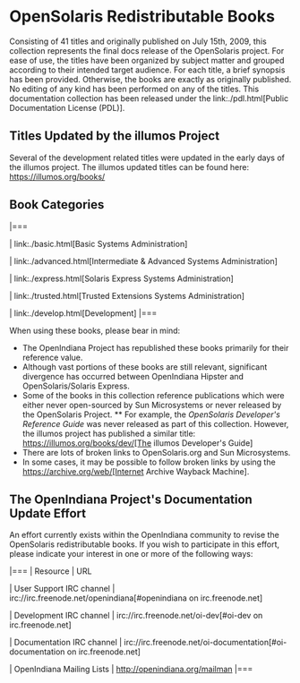 <!--

TODO
Add a row to each table describing the relevancy of the book in relation to OpenIndiana Hipster.
* See the SmartOS wiki for an example of this where they compare various OSOL commercial books to illumos.

-->


# OpenSolaris Redistributable Books

Consisting of 41 titles and originally published on July 15th, 2009, this collection represents the final docs release of the OpenSolaris project.
For ease of use, the titles have been organized by subject matter and grouped according to their intended target audience.
For each title, a brief synopsis has been provided.
Otherwise, the books are exactly as originally published.
No editing of any kind has been performed on any of the titles.
This documentation collection has been released under the link:./pdl.html[Public Documentation License (PDL)].



## Titles Updated by the illumos Project

Several of the development related titles were updated in the early days of the illumos project.
The illumos updated titles can be found here: https://illumos.org/books/


## Book Categories

|===

| link:./basic.html[Basic Systems Administration]

| link:./advanced.html[Intermediate & Advanced Systems Administration]

| link:./express.html[Solaris Express Systems Administration]

| link:./trusted.html[Trusted Extensions Systems Administration]

| link:./develop.html[Development]
|===


When using these books, please bear in mind:

* The OpenIndiana Project has republished these books primarily for their reference value.
* Although vast portions of these books are still relevant, significant divergence has occurred between OpenIndiana Hipster and OpenSolaris/Solaris Express.
* Some of the books in this collection reference publications which were either never open-sourced by Sun Microsystems or never released by the OpenSolaris Project.
**  For example, the _OpenSolaris Developer's Reference Guide_ was never released as part of this collection.
  However, the illumos project has published a similar title: https://illumos.org/books/dev/[The illumos Developer's Guide]
* There are lots of broken links to OpenSolaris.org and Sun Microsystems.
* In some cases, it may be possible to follow broken links by using the https://archive.org/web/[Internet Archive Wayback Machine].


## The OpenIndiana Project's Documentation Update Effort

An effort currently exists within the OpenIndiana community to revise the OpenSolaris redistributable books.
If you wish to participate in this effort, please indicate your interest in one or more of the following ways:


|===
| Resource | URL

| User Support IRC channel
| irc://irc.freenode.net/openindiana[#openindiana on irc.freenode.net]

| Development IRC channel
| irc://irc.freenode.net/oi-dev[#oi-dev on irc.freenode.net]

| Documentation IRC channel
| irc://irc.freenode.net/oi-documentation[#oi-documentation on irc.freenode.net]

| OpenIndiana Mailing Lists
| http://openindiana.org/mailman
|===


